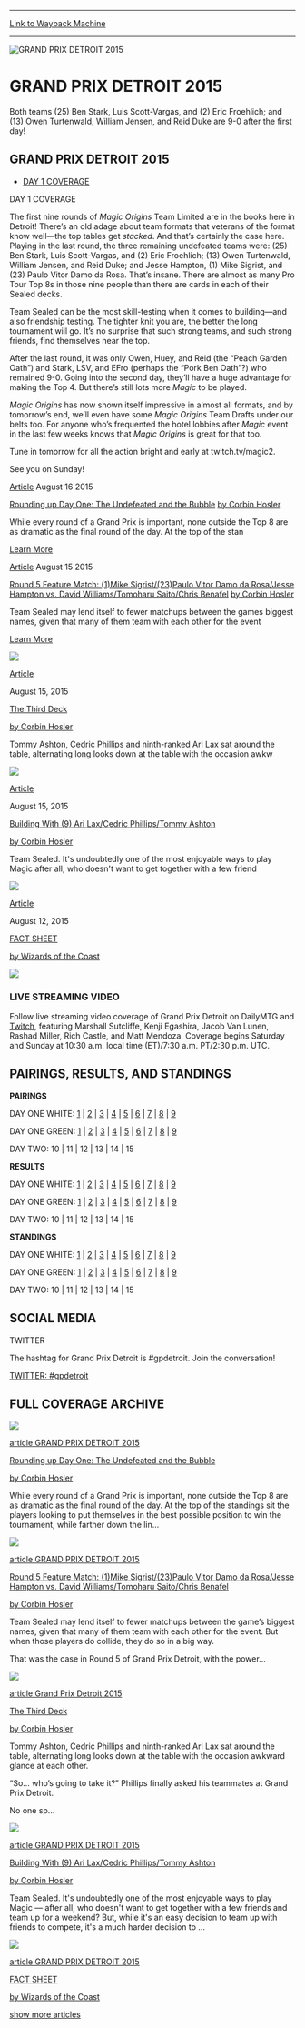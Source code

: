 
---
[Link to Wayback Machine](https://web.archive.org/web/20150816071557/http://magic.wizards.com/en/events/coverage/gpdet15)

[_metadata_:generator]:- "Drupal 7 (http://drupal.org)"
[_metadata_:node]:- "458626"
[_metadata_:source]:- "div-block-system-main"
[_metadata_:title]:- "GRAND PRIX DETROIT 2015"
[_metadata_:wayback_capture_timestamp]:- "2015-08-16 07:15:57"
[_metadata_:wayback_raw_url]:- "https://web.archive.org/web/20150816071557id_/http://magic.wizards.com/en/events/coverage/gpdet15"
[_metadata_:wayback_url]:- "http://magic.wizards.com/en/events/coverage/gpdet15"
---










![GRAND PRIX DETROIT 2015](https://media.magic.wizards.com/images/featured/eod1_header_5.jpg)




GRAND PRIX DETROIT 2015
=======================




Both teams (25) Ben Stark, Luis Scott-Vargas, and (2) Eric Froehlich; and (13) Owen Turtenwald, William Jensen, and Reid Duke are 9-0 after the first day!
















GRAND PRIX DETROIT 2015
-----------------------




* [DAY 1 COVERAGE](#tabs-0)


DAY 1 COVERAGE



The first nine rounds of *Magic Origins* Team Limited are in the books here in Detroit! There’s an old adage about team formats that veterans of the format know well—the top tables get *stacked*. And that’s certainly the case here. Playing in the last round, the three remaining undefeated teams were: (25) Ben Stark, Luis Scott-Vargas, and (2) Eric Froehlich; (13) Owen Turtenwald, William Jensen, and Reid Duke; and Jesse Hampton, (1) Mike Sigrist, and (23) Paulo Vitor Damo da Rosa. That’s insane. There are almost as many Pro Tour Top 8s in those nine people than there are cards in each of their Sealed decks.


Team Sealed can be the most skill-testing when it comes to building—and also friendship testing. The tighter knit you are, the better the long tournament will go. It’s no surprise that such strong teams, and such strong friends, find themselves near the top.


After the last round, it was only Owen, Huey, and Reid (the “Peach Garden Oath”) and Stark, LSV, and EFro (perhaps the “Pork Ben Oath”?) who remained 9-0. Going into the second day, they’ll have a huge advantage for making the Top 4. But there’s still lots more *Magic* to be played.


*Magic Origins* has now shown itself impressive in almost all formats, and by tomorrow’s end, we’ll even have some *Magic Origins* Team Drafts under our belts too. For anyone who’s frequented the hotel lobbies after *Magic* event in the last few weeks knows that *Magic Origins* is great for that too.


Tune in tomorrow for all the action bright and early at twitch.tv/magic2.


See you on Sunday!








[Article](/en/events/coverage/gpdet15/rounding-up-day-one-the-undefeated-and-the-bubble-2015-08-15)
 August 16 2015 


[Rounding up Day One: The Undefeated and the Bubble](/en/events/coverage/gpdet15/rounding-up-day-one-the-undefeated-and-the-bubble-2015-08-15)
[by Corbin Hosler](/en/events/coverage/gpdet15/rounding-up-day-one-the-undefeated-and-the-bubble-2015-08-15)

While every round of a Grand Prix is important, none outside the Top 8 are as dramatic as the final round of the day. At the top of the stan


[Learn More](/en/events/coverage/gpdet15/rounding-up-day-one-the-undefeated-and-the-bubble-2015-08-15)










[Article](/en/events/coverage/gpldet15/round-5-feature-match-sigrist-damo-da-rosa-hampton-vs-williams-saito-benafel-2015-08-15)
 August 15 2015 


[Round 5 Feature Match: (1)Mike Sigrist/(23)Paulo Vitor Damo da Rosa/Jesse Hampton vs. David Williams/Tomoharu Saito/Chris Benafel](/en/events/coverage/gpldet15/round-5-feature-match-sigrist-damo-da-rosa-hampton-vs-williams-saito-benafel-2015-08-15)
[by Corbin Hosler](/en/events/coverage/gpldet15/round-5-feature-match-sigrist-damo-da-rosa-hampton-vs-williams-saito-benafel-2015-08-15)

Team Sealed may lend itself to fewer matchups between the games biggest names, given that many of them team with each other for the event


[Learn More](/en/events/coverage/gpldet15/round-5-feature-match-sigrist-damo-da-rosa-hampton-vs-williams-saito-benafel-2015-08-15)







  
  



[![](https://media.magic.wizards.com/images/hero/third_deck_hero.jpg)](#)




[Article](/en/events/coverage/gpdet15/the-third-deck-2015-08-15)

August 15, 2015



[The Third Deck](/en/events/coverage/gpdet15/the-third-deck-2015-08-15)



[by Corbin Hosler](/en/events/coverage/gpdet15/the-third-deck-2015-08-15)

Tommy Ashton, Cedric Phillips and ninth-ranked Ari Lax sat around the table, alternating long looks down at the table with the occasion awkw 






[![](https://media.magic.wizards.com/images/hero/gpdet15_lax-phillips-ashton.jpg)](#)




[Article](/en/events/coverage/gpdet15/building-with-lax-phillips-ashton-2015-08-15)

August 15, 2015



[Building With (9) Ari Lax/Cedric Phillips/Tommy Ashton](/en/events/coverage/gpdet15/building-with-lax-phillips-ashton-2015-08-15)



[by Corbin Hosler](/en/events/coverage/gpdet15/building-with-lax-phillips-ashton-2015-08-15)

Team Sealed. It's undoubtedly one of the most enjoyable ways to play Magic after all, who doesn't want to get together with a few friend 






[![](https://media.magic.wizards.com/images/hero/DailyMTG_Generic_Icon.jpg)](#)




[Article](/en/events/coverage/gpdet15/fact-sheet)

August 12, 2015



[FACT SHEET](/en/events/coverage/gpdet15/fact-sheet)



[by Wizards of the Coast](/en/events/coverage/gpdet15/fact-sheet)

 
















![](https://media.magic.wizards.com/images/featured/logo-twitch-inline_front_0.png)



### LIVE STREAMING VIDEO




Follow live streaming video coverage of Grand Prix Detroit on DailyMTG and [Twitch](http://www.twitch.tv/magic2), featuring Marshall Sutcliffe, Kenji Egashira, Jacob Van Lunen, Rashad Miller, Rich Castle, and Matt Mendoza. Coverage begins Saturday and Sunday at 10:30 a.m. local time (ET)/7:30 a.m. PT/2:30 p.m. UTC. 














PAIRINGS, RESULTS, AND STANDINGS
--------------------------------



**PAIRINGS**


​DAY ONE WHITE: [1](/node/508156) | [2](/node/508161) | [3](/node/508166) | [4](/node/508171) | [5](/node/508176) | [6](/node/508181) | [7](/node/508186) | [8](/node/508191) | [9](/node/508196)  

DAY ONE GREEN: [1](/node/457921) | [2](/node/457916) | [3](/node/457911) | [4](/node/457906) | [5](/node/457901) | [6](/node/457896) | [7](/node/457891) | [8](/node/457886) | [9](/node/457881)  

DAY TWO: 10 | 11 | 12 | 13 | 14 | 15


**RESULTS**


DAY ONE WHITE: [1](/node/508201) | [2](/node/508206) | [3](/node/508211) | [4](/node/508216) | [5](/node/508221) | [6](/node/508226) | [7](/node/508231) | [8](/node/508236) | [9](/node/508241)  

DAY ONE GREEN: [1](/node/458496) | [2](/node/458491) | [3](/node/458486) | [4](/node/458481) | [5](/node/458476) | [6](/node/458471) | [7](/node/458466) | [8](/node/458461) | [9](/node/458456)  

DAY TWO: 10 | 11 | 12 | 13 | 14 | 15


**STANDINGS**


DAY ONE WHITE: [1](/node/508246) | [2](/node/508251) | [3](/node/508256) | [4](/node/508261) | [5](/node/508266) | [6](/node/508271) | [7](/node/508276) | [8](/node/508281) | [9](/node/508286)  

DAY ONE GREEN: [1](/node/458576) | [2](/node/458571) | [3](/node/458566) | [4](/node/458561) | [5](/node/458556) | [6](/node/458551) | [7](/node/458546) | [8](/node/458541) | [9](/node/458536)  

DAY TWO: 10 | 11 | 12 | 13 | 14 | 15


 



SOCIAL MEDIA
------------






TWITTER



The hashtag for Grand Prix Detroit is #gpdetroit. Join the conversation!



[TWITTER: #gpdetroit](http://twitter.com/hashtag/gpdetroit?src=hash) 




 



FULL COVERAGE ARCHIVE
---------------------





[![](https://media.magic.wizards.com/images/hero/roundup_hero.jpg)](/en/events/coverage/gpdet15/rounding-up-day-one-the-undefeated-and-the-bubble-2015-08-15)




[article GRAND PRIX DETROIT 2015](/en/events/coverage/gpdet15/rounding-up-day-one-the-undefeated-and-the-bubble-2015-08-15) 







[Rounding up Day One: The Undefeated and the Bubble](/en/events/coverage/gpdet15/rounding-up-day-one-the-undefeated-and-the-bubble-2015-08-15)




[by Corbin Hosler](/en/events/coverage/gpdet15/rounding-up-day-one-the-undefeated-and-the-bubble-2015-08-15)

While every round of a Grand Prix is important, none outside the Top 8 are as dramatic as the final round of the day. At the top of the standings sit the players looking to put themselves in the best possible position to win the tournament, while farther down the lin...






[![](https://media.magic.wizards.com/images/hero/rd5_feature_hero.jpg)](/en/events/coverage/gpldet15/round-5-feature-match-sigrist-damo-da-rosa-hampton-vs-williams-saito-benafel-2015-08-15)




[article GRAND PRIX DETROIT 2015](/en/events/coverage/gpldet15/round-5-feature-match-sigrist-damo-da-rosa-hampton-vs-williams-saito-benafel-2015-08-15) 







[Round 5 Feature Match: (1)Mike Sigrist/(23)Paulo Vitor Damo da Rosa/Jesse Hampton vs. David Williams/Tomoharu Saito/Chris Benafel](/en/events/coverage/gpldet15/round-5-feature-match-sigrist-damo-da-rosa-hampton-vs-williams-saito-benafel-2015-08-15)




[by Corbin Hosler](/en/events/coverage/gpldet15/round-5-feature-match-sigrist-damo-da-rosa-hampton-vs-williams-saito-benafel-2015-08-15)

Team Sealed may lend itself to fewer matchups between the game’s biggest names, given that many of them team with each other for the event. But when those players do collide, they do so in a big way.

That was the case in Round 5 of Grand Prix Detroit, with the power...






[![](https://media.magic.wizards.com/images/hero/third_deck_hero.jpg)](/en/events/coverage/gpdet15/the-third-deck-2015-08-15)




[article Grand Prix Detroit 2015](/en/events/coverage/gpdet15/the-third-deck-2015-08-15) 







[The Third Deck](/en/events/coverage/gpdet15/the-third-deck-2015-08-15)




[by Corbin Hosler](/en/events/coverage/gpdet15/the-third-deck-2015-08-15)

Tommy Ashton, Cedric Phillips and ninth-ranked Ari Lax sat around the table, alternating long looks down at the table with the occasion awkward glance at each other.

“So… who’s going to take it?” Phillips finally asked his teammates at Grand Prix Detroit.

No one sp...






[![](https://media.magic.wizards.com/images/hero/gpdet15_lax-phillips-ashton.jpg)](/en/events/coverage/gpdet15/building-with-lax-phillips-ashton-2015-08-15)




[article GRAND PRIX DETROIT 2015](/en/events/coverage/gpdet15/building-with-lax-phillips-ashton-2015-08-15) 







[Building With (9) Ari Lax/Cedric Phillips/Tommy Ashton](/en/events/coverage/gpdet15/building-with-lax-phillips-ashton-2015-08-15)




[by Corbin Hosler](/en/events/coverage/gpdet15/building-with-lax-phillips-ashton-2015-08-15)

Team Sealed. It's undoubtedly one of the most enjoyable ways to play Magic — after all, who doesn't want to get together with a few friends and team up for a weekend? But, while it's an easy decision to team up with friends to compete, it's a much harder decision to ...






[![](https://media.magic.wizards.com/images/hero/DailyMTG_Generic_Icon.jpg)](/en/events/coverage/gpdet15/fact-sheet)




[article GRAND PRIX DETROIT 2015](/en/events/coverage/gpdet15/fact-sheet) 







[FACT SHEET](/en/events/coverage/gpdet15/fact-sheet)




[by Wizards of the Coast](/en/events/coverage/gpdet15/fact-sheet)






[show more articles](javascript:void(0);)









